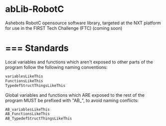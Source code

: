 abLib-RobotC
============

Ashebots RobotC opensource software library, targeted at the NXT platform for use in the FIRST Tech Challenge (FTC)
(coming soon)

===
Standards
===

Local variables and functions which aren't exposed to other parts of the program follow the following naming conventions:
````c
variablesLikeThis
FunctionsLikeThis
TypedefStructThingsLikeThis
````

Global variables and functions which ARE exposed to the rest of the program MUST be prefixed with "AB_", to avoid naming conflicts:
````c
AB_variablesLikeThis
AB_FunctionsLikeThis
AB_TypedefStructThingsLikeThis
````
